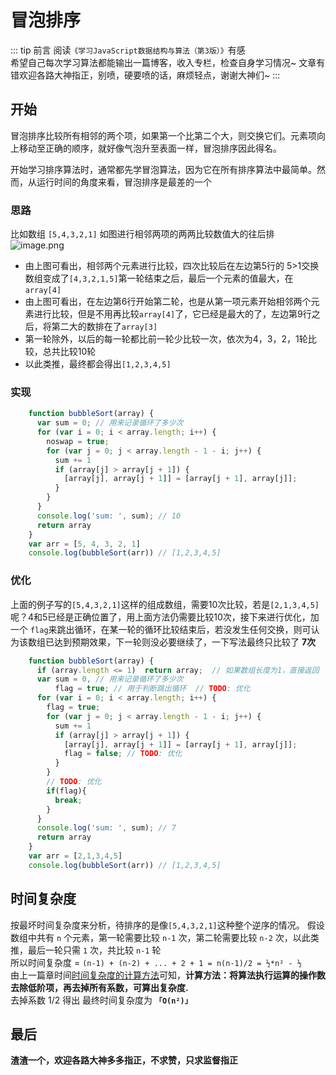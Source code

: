 # 冒泡排序
::: tip 前言
阅读`《学习JavaScript数据结构与算法（第3版）》`有感\
希望自己每次学习算法都能输出一篇博客，收入专栏，检查自身学习情况~ 文章有错欢迎各路大神指正，别喷，硬要喷的话，麻烦轻点，谢谢大神们~
:::
## 开始
冒泡排序比较所有相邻的两个项，如果第一个比第二个大，则交换它们。元素项向上移动至正确的顺序，就好像气泡升至表面一样，冒泡排序因此得名。

开始学习排序算法时，通常都先学冒泡算法，因为它在所有排序算法中最简单。然而，从运行时间的角度来看，冒泡排序是最差的一个
### 思路
比如数组 `[5,4,3,2,1]` 如图进行相邻两项的两两比较数值大的往后排
![image.png](https://p3-juejin.byteimg.com/tos-cn-i-k3u1fbpfcp/18aba19b10d945fcabd2ba3f131ac70e~tplv-k3u1fbpfcp-watermark.image?)
- 由上图可看出，相邻两个元素进行比较，四次比较后在左边第5行的 5>1交换数组变成了`[4,3,2,1,5]`第一轮结束之后，最后一个元素的值最大，在`array[4]`
- 由上图可看出，在左边第6行开始第二轮，也是从第一项元素开始相邻两个元素进行比较，但是不用再比较`array[4]`了，它已经是最大的了，左边第9行之后，将第二大的数排在了`array[3]`
- 第一轮除外，以后的每一轮都比前一轮少比较一次，依次为4，3，2，1轮比较，总共比较10轮
- 以此类推，最终都会得出`[1,2,3,4,5]`
### 实现
```javascript
    function bubbleSort(array) {
      var sum = 0; // 用来记录循环了多少次
      for (var i = 0; i < array.length; i++) {
        noswap = true;
        for (var j = 0; j < array.length - 1 - i; j++) {
          sum += 1
          if (array[j] > array[j + 1]) {
            [array[j], array[j + 1]] = [array[j + 1], array[j]];
          }
        }
      }
      console.log('sum: ', sum); // 10
      return array
    }
    var arr = [5, 4, 3, 2, 1]
    console.log(bubbleSort(arr)) // [1,2,3,4,5]
```
### 优化
上面的例子写的`[5,4,3,2,1]`这样的组成数组，需要10次比较，若是`[2,1,3,4,5]`呢？4和5已经是正确位置了，用上面方法仍需要比较10次，接下来进行优化，加一个 `flag`来跳出循环，在某一轮的循环比较结束后，若没发生任何交换，则可认为该数组已达到预期效果，下一轮则没必要继续了，一下写法最终只比较了 **7次**
```javascript
    function bubbleSort(array) {
      if (array.length <= 1)  return array;  // 如果数组长度为1，直接返回
      var sum = 0, // 用来记录循环了多少次
          flag = true; // 用于判断跳出循环  // TODO: 优化
      for (var i = 0; i < array.length; i++) {
        flag = true;
        for (var j = 0; j < array.length - 1 - i; j++) {
          sum += 1
          if (array[j] > array[j + 1]) {
            [array[j], array[j + 1]] = [array[j + 1], array[j]];
            flag = false; // TODO: 优化
          }
        }
        // TODO: 优化
        if(flag){
          break;
        }
      }
      console.log('sum: ', sum); // 7
      return array
    }
    var arr = [2,1,3,4,5]
    console.log(bubbleSort(arr)) // [1,2,3,4,5]
```
## 时间复杂度
按最坏时间复杂度来分析，待排序的是像`[5,4,3,2,1]`这种整个逆序的情况。 假设数组中共有 `n` 个元素，第一轮需要比较 `n-1` 次，第二轮需要比较 `n-2` 次，以此类推，最后一轮只需 `1` 次，共比较 `n-1` 轮\
所以时间复杂度 = `(n-1) + (n-2) + ... + 2 + 1 = n(n-1)/2 = ½*n² - ½`\
由上一篇章时间[时间复杂度的计算方法](https://juejin.cn/post/7034077582584709150)可知，**计算方法：将算法执行运算的操作数去除低阶项，再去掉所有系数，可算出复杂度.** \
去掉系数 1/2 得出 最终时间复杂度为 **`「O(n²)」`**
## 最后
**渣渣一个，欢迎各路大神多多指正，不求赞，只求监督指正**


